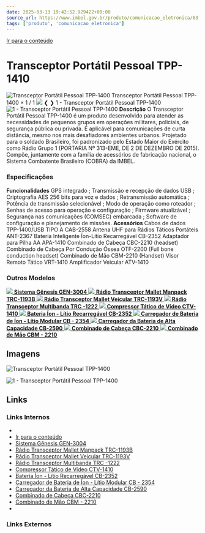 ```yaml
---
date: 2025-03-13 19:42:52.929422+00:00
source_url: https://www.imbel.gov.br/produto/comunicacao_eletronica/63
tags: ['produto', 'comunicacao_eletronica']
---
```


[](https://www.imbel.gov.br/produto/comunicacao_eletronica/63)
[Ir para o conteúdo](https://www.imbel.gov.br/produto/comunicacao_eletronica/63#conteudo)
# Transceptor Portátil Pessoal TPP-1410
![Transceptor Portátil Pessoal TPP-1400](https://www.imbel.gov.br/storage/produto/63-1680606513.png)
Transceptor Portátil Pessoal TPP-1400
×
1 / 1
![](https://www.imbel.gov.br/storage/produto/63-1680606513.png)
❮ ❯
1 - Transceptor Portátil Pessoal TPP-1400 
![1 - Transceptor Portátil Pessoal TPP-1400 ](https://www.imbel.gov.br/storage/produto/63-1680606513.png)
**Descrição**
O Transceptor Portátil Pessoal TPP-1400 é um produto desenvolvido para atender as necessidades de pequenos grupos em operações militares, policiais, de segurança pública ou privada. É aplicável para comunicações de curta distância, mesmo nos mais desafiadores ambientes urbanos. Projetado para o soldado Brasileiro, foi padronizado pelo Estado Maior do Exército como Rádio Grupo 1 (PORTARIA Nº 313-EME, DE 2 DE DEZEMBRO DE 2015). Compõe, juntamente com a família de acessórios de fabricação nacional, o Sistema Combatente Brasileiro (COBRA) da IMBEL. 
### Especificações
**Funcionalidades**
GPS integrado ; Transmissão e recepção de dados USB ; Criptografia AES 256 bits para voz e dados ; Retransmissão automática ; Potência de transmissão selecionável ; Modo de operação como roteador ; Senhas de acesso para operação e configuração ; Firmware atualizável ; Segurança nas comunicações (COMSEC) embarcada ; Software de configuração e planejamento de missões.
**Acessórios**
Cabos de dados TPP-1400/USB TIPO A CAB-2558 Antena UHF para Rádios Táticos Portáteis ANT-2367 Bateria Inteligente Íon-Lítio Recarregável CB-2352 Adaptador para Pilha AA APA-1410 Combinado de Cabeça CBC-2210 (headset) Combinado de Cabeça Por Condução Óssea OTF-2200 (Full bone conduction headset) Combinado de Mão CBM-2210 (Handset) Visor Remoto Tático VRT-1410 Amplificador Veicular ATV-1410
### Outros Modelos
[ ![](https://www.imbel.gov.br/storage/produto/102-1690912325.png) **Sistema Gênesis GEN-3004** ](https://www.imbel.gov.br/produto/comunicacao_eletronica/102)
[ ![](https://www.imbel.gov.br/storage/produto/67-1690907932.png) **Rádio Transceptor Mallet Manpack TRC-1193B** ](https://www.imbel.gov.br/produto/comunicacao_eletronica/67)
[ ![](https://www.imbel.gov.br/storage/produto/68-1690907089.png) **Rádio Transceptor Mallet Veicular TRC-1193V** ](https://www.imbel.gov.br/produto/comunicacao_eletronica/68)
[ ![](https://www.imbel.gov.br/storage/produto/70-1680608575.png) **Rádio Transceptor Multibanda TRC -1222** ](https://www.imbel.gov.br/produto/comunicacao_eletronica/70)
[ ![](https://www.imbel.gov.br/storage/produto/64-1680606780.png) **Compressor Tático de Vídeo CTV-1410** ](https://www.imbel.gov.br/produto/comunicacao_eletronica/64)
[ ![](https://www.imbel.gov.br/storage/produto/71-1680609926.png) **Bateria Íon - Lítio Recarregável CB-2352** ](https://www.imbel.gov.br/produto/comunicacao_eletronica/71)
[ ![](https://www.imbel.gov.br/storage/produto/73-1680610498.png) **Carregador de Bateria de Íon - Lítio Modular CB - 2354** ](https://www.imbel.gov.br/produto/comunicacao_eletronica/73)
[ ![](https://www.imbel.gov.br/storage/produto/76-1680611455.png) **Carregador da Bateria de Alta Capacidade CB-2590** ](https://www.imbel.gov.br/produto/comunicacao_eletronica/76)
[ ![](https://www.imbel.gov.br/storage/produto/82-1680615184.png) **Combinado de Cabeça CBC-2210** ](https://www.imbel.gov.br/produto/comunicacao_eletronica/82)
[ ![](https://www.imbel.gov.br/storage/produto/83-1680689417.png) **Combinado de Mão CBM - 2210** ](https://www.imbel.gov.br/produto/comunicacao_eletronica/83)
[ ](https://www.imbel.gov.br/produto/comunicacao_eletronica/63#home)


## Imagens

![Transceptor Portátil Pessoal TPP-1400](https://www.imbel.gov.br/storage/produto/63-1680606513.png)

![1 - Transceptor Portátil Pessoal TPP-1400 ](https://www.imbel.gov.br/storage/produto/63-1680606513.png)



## Links

### Links Internos

- [](https://www.imbel.gov.br/produto/comunicacao_eletronica/63)
- [Ir para o conteúdo](https://www.imbel.gov.br/produto/comunicacao_eletronica/63#conteudo)
- [Sistema Gênesis GEN-3004](https://www.imbel.gov.br/produto/comunicacao_eletronica/102)
- [Rádio Transceptor Mallet Manpack TRC-1193B](https://www.imbel.gov.br/produto/comunicacao_eletronica/67)
- [Rádio Transceptor Mallet Veicular TRC-1193V](https://www.imbel.gov.br/produto/comunicacao_eletronica/68)
- [Rádio Transceptor Multibanda TRC -1222](https://www.imbel.gov.br/produto/comunicacao_eletronica/70)
- [Compressor Tático de Vídeo CTV-1410](https://www.imbel.gov.br/produto/comunicacao_eletronica/64)
- [Bateria Íon - Lítio Recarregável CB-2352](https://www.imbel.gov.br/produto/comunicacao_eletronica/71)
- [Carregador de Bateria de Íon - Lítio Modular CB - 2354](https://www.imbel.gov.br/produto/comunicacao_eletronica/73)
- [Carregador da Bateria de Alta Capacidade CB-2590](https://www.imbel.gov.br/produto/comunicacao_eletronica/76)
- [Combinado de Cabeça CBC-2210](https://www.imbel.gov.br/produto/comunicacao_eletronica/82)
- [Combinado de Mão CBM - 2210](https://www.imbel.gov.br/produto/comunicacao_eletronica/83)
- [](https://www.imbel.gov.br/produto/comunicacao_eletronica/63#home)

### Links Externos


